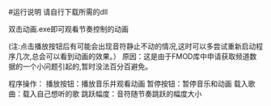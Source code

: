 #运行说明
请自行下载所需的dll

双击动画.exe即可观看节奏控制的动画

(注:点击播放按钮后有可能会出现音符静止不动的情况,这时可以多尝试重新启动程序几次,总会可以看到动画的效果。）
原因：这是由于FMOD库中申请获取频道数据的一个小问题引起的,暂时没法百分百避免。

程序操作：
播放按钮：播放音乐并观看动画
暂停按钮：暂停音乐和动画
载入歌曲：载入自己想听的歌
跳跃幅度：音符随节奏跳跃的幅度大小
